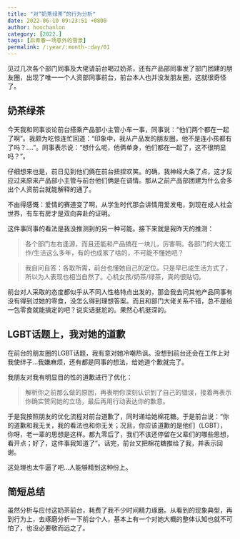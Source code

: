```yaml
---
title: "对“奶茶绿茶”的行为分析"
date: 2022-06-10 09:23:51 +0800
author: hoochanlon
category: [2022.]
tags: [后青春一场意外的雪景]
permalink: /:year/:month-:day/01
---
```


见过几次各个部门同事及大佬请前台喝过奶茶，还有产品部同事发了部门团建的朋友圈，出现了唯一一个人资部同事前台，前台本人也并没发朋友圈，这就很奇怪了。

<!-- more --> 

## 奶茶绿茶

今天我和同事谈论前台搭乘产品部小主管小车一事，同事说：“他们两个都在一起了啊”。我颇为吃惊连忙回道：“印象中，我从产品发的朋友圈，他不是连小孩都有了吗？.…”。同事表示说：“想什么呢，他俩单身，他们都在一起了，这不很明显吗？”。

仔细想来也是，前日见到他们俩在前台扭捏欢笑。的确，我神经大条了点，这才反应过来原来产品部小主管与前台他们俩是在调情。那从之前产品部团建为什么会多出个人资前台就能解释的通了。

不由得感慨：爱情的赛道变了啊，从学生时代那会讲情用爱发电，到现在成人社会世界，有车有房才是双向奔赴的证明。

这件事同事的看法是我没推测到的另一种可能。接下来就是我昨天的推测：

> 各个部门左右逢源，而且还能和产品搞在一块儿，厉害啊。各部门的大佬工作/生活这么多年，有的也成家了啥的，不可能不懂她吧？

> 我自问自答：各取所需，前台也懂她自己的定位。只是早已成生活方式了，所以为人表现也相当自然了。心机女孩/奶茶/绿茶，真的很贴切。

前台对人采取的态度都似乎从不同人性格特点出发的，那会我去问其他产品同事有没有得到过她的零食，没怎么得到理想答案。而且和部门大佬关系不错，总不是给一包零食就能搞定的吧？说实话挺尬的。果然心机挺深的。

## LGBT话题上，我对她的道歉

在前台的朋友圈的LGBT话题，我有意对她冷嘲热讽。没想到前台还会在工作上对我使绊子…我嫌麻烦，还有都是同事的想法，给她道个歉就完了。

我朋友对我有明显目的性的道歉进行了优化：

> 解析你之前那么做的原因，再表明你深刻认识到了自己的错误，接着再表示你确实赞同她的立场，最后再用行动表达你的歉意。

于是我按照朋友的优化流程对前台道歉了，同时递给她棉花糖。于是前台说：“你的道歉和我无关，我的看法也和你无关；况且，你应该道歉的是他们（LGBT），你呀，老一辈的思想是这样。都九零后了，我们不该还停留在父辈们的哪些思想，看开点；好了，这件事我知道了”。话完，前台又把棉花糖推给了我，并表示回谢。

这处理也太牛逼了吧…人能够精到这种份上。

## 简短总结

虽然分析与应付这奶茶前台，耗费了我不少时间精力琢磨。从看到的现象典型，再到行为上，去琢磨分析一下前台个人，基本上有一个对她大概的整体认知也就不可怕了，也没必要敬而远之了。